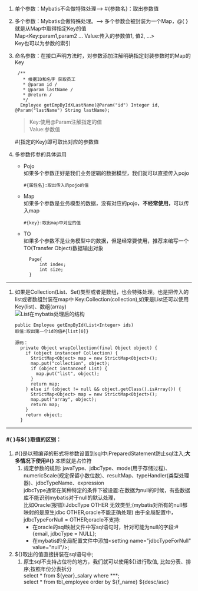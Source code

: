 1. 单个参数：Mybatis不会做特殊处理-->
\#{参数名}：取出参数值  
2. 多个参数：Mybatis会做特殊处理。--> 多个参数会被封装为一个Map，@{
}就是从Map中取得指定Key的值  
Map<Key:param1,param2 ... Value:传入的参数值1, 值2, ...>  
Key也可以为参数的索引
3. 命名参数：在接口声明方法时，对参数添加注解明确指定封装参数时的Map的Key  
    ```
     /**
       * 根据ID和名字 获取员工
       * @param id /
       * @param lastName /
       * @return /
       */
      Employee getEmpByIdXLastName(@Param("id") Integer id, @Param("lastName") String lastName);
    ```
    > Key:使用@Param注解指定的值  
    > Value:参数值  

    \#{指定的Key}即可取出对应的参数值
4. 多参数传参的具体运用   
    - Pojo  
      如果多个参数正好是我们业务逻辑的数据模型，我们就可以直接传入pojo  
      ```
      #{属性名}:取出传入的pojo的值
    - Map  
      如果多个参数是业务模型的数据，没有对应的pojo，**不经常使用**，可以传入map
      ```
      #{key}:取出map中对应的值
    - TO  
      如果多个参数不是业务模型中的数据，但是经常要使用，推荐来编写一个TO(Transfer Object)数据输出对象
      ```
        Page{
            int index;
            int size;
        }
      ```
<hr/>

1. 如果是Collection(List、Set)类型或者是数组，也会特殊处理。也是把传入的list或者数组封装在map中
Key:Collection(collection),如果是List还可以使用 Key(list)、数组(array)  
![List在mybatis处理后的结构](https://makedown-1257967443.cos.ap-guangzhou.myqcloud.com/listInMybatis.png)
    ```
    public Employee getEmpById(List<Integer> ids)
    取值:取出第一个id的值#{list[0]}
    
    源码：
      private Object wrapCollection(final Object object) {
        if (object instanceof Collection) {
          StrictMap<Object> map = new StrictMap<Object>();
          map.put("collection", object);
          if (object instanceof List) {
            map.put("list", object);
          }
          return map;
        } else if (object != null && object.getClass().isArray()) {
          StrictMap<Object> map = new StrictMap<Object>();
          map.put("array", object);
          return map;
        }
        return object;
      }
    ```
<hr>

#### #{ }与${ }取值的区别：
1. \#{}是以预编译的形式将参数设置到sql中:PreparedStatement防止sql注入;**大多情况下使用#{}**
本质就是占位符  
    1. 规定参数的规则:
    javaType、jdbcType、mode(用于存储过程)、numericScale(规定保留小数位数)、resultMap、typeHandler(类型处理器)、jdbcTypeName、expression  
    jdbcType通常在某种特定的条件下被设置:在数据为null的时候，有些数据库不能识别mybatis对于null的默认处理，  
    比如Oracle(报错):JdbcType OTHER 无效类型;(mybatis对所有的null都映射的是原生jdbc OTHER,oracle不能正确处理)
    由于全局配置中，jdbcTypeForNull = OTHER;oracle不支持:  
        - 在oracle的sql映射文件中写sql语句时，针对可能为null的字段:\#{email, jdbcType = NULL};
        - 在mybatis的全局配置文件中添加\<setting name="jdbcTypeForNull" value="null"/\>;
2. ${}取出的值直接拼装在sql语句中;  
    1. 原生sql不支持占位符的地方，我们就可以使用${}进行取值, 比如分表、排序;按照年份分表拆分  
    select * from ${year}_salary where ***;  
    select * from tbl_employee order by ${f_name} ${desc/asc}
    
    

